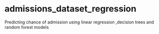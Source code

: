 # admissions_dataset_regression
Predicting chance of admission using linear regression ,decision trees and random forest models
